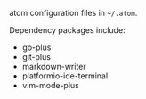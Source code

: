 atom configuration files in `~/.atom`.

Dependency packages include:

* go-plus
* git-plus
* markdown-writer
* platformio-ide-terminal
* vim-mode-plus
